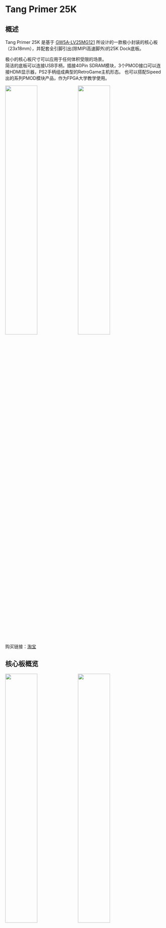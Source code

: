 # Tang Primer 25K

## 概述

Tang Primer 25K 是基于 [GW5A-LV25MG121](http://www.gowinsemi.com.cn/prod_view.aspx?TypeId=74&FId=t3:10:3&Id=188) 所设计的一款极小封装的核心板（23x18mm），并配套全引脚引出(除MIPI高速脚外)的25K Dock底板。

极小的核心板尺寸可以应用于任何体积受限的场景。  
简洁的底板可以连接USB手柄，插接40Pin SDRAM模块，3个PMOD接口可以连接HDMI显示器，PS2手柄组成典型的RetroGame主机形态。
也可以搭配Sipeed出的系列PMOD模块产品，作为FPGA大学教学使用。


<div>
    <img src="./assets/25k_45.jpg" width=45%>
    <img src="./assets/25k_dock_45.jpg" width=45%>
</div>

购买链接：[淘宝](https://item.taobao.com/item.htm?id=746293292946)




## 核心板概览
<div>
    <img src="./assets/25k_top.jpg" width=45%>
    <img src="./assets/25k_bot.jpg" width=45%>
</div>



## 基础参数

<table>
	<thead>
		<tr>
			<th style="text-align:center">项目</th>
			<th style="text-align:center">参数</th>
			<th style="text-align:center">补充</th>
		</tr>
	</thead>
	<tbody>
		<tr>
			<td style="text-align:left">FPGA 芯片</td>
			<td style="text-align:left"><a href="http://www.gowinsemi.com.cn/prod_view.aspx?TypeId=74&FId=t3:10:3&Id=188">GW5A-LV25MG121</a>
			</td>
			<td style="text-align:left">
				<table>
					<tr>
						<td>逻辑单元(LUT4)</td>
						<td>23040</td>
					</tr>
					<tr>
						<td>寄存器(FF)</td>
						<td>23040</td>
					</tr>
					<tr>
						<td>分布式静态随机存储器S-SRAM(bits)</td>
						<td>180K</td>
					</tr>
					<tr>
						<td>块状静态随机存储器B-SRAM(bits)</td>
						<td>1008K</td>
					</tr>
					<tr>
						<td>块状静态随机存储器数目B-SRAM(个)</td>
						<td>56</td>
					</tr>
					<tr>
						<td>乘法器(18x18 Multiplier)</td>
						<td>28</td>
					</tr>
					<tr>
						<td>锁相环(PLLs)</td>
						<td>6</td>
					</tr>
					<tr>
						<td>I/O Bank 总数</td>
						<td>8</td>
					</tr>
				</table>
			</td>
		</tr>
		<tr>
			<td style="text-align:left">Flash</td>
			<td style="text-align:left">64Mbits NOR Flash</td>
			<td style="text-align:left">查看 <a href="#burn_flash">烧录到Flash</a></td>
		</tr>
		<tr>
			<td style="text-align:left">整体封装</td>
			<td style="text-align:left">2x60P BTB 核心板</td>
			<td style="text-align:left"></td>
		</tr>
		<tr>
			<td style="text-align:left">普通IO</td>
			<td style="text-align:left"> 75</td>
			<td style="text-align:left"></td>
		</tr>
		<tr>
			<td style="text-align:left"> MIPI IO </td>
			<td style="text-align:left"> 4lane Data</td>
			<td style="text-align:left"></td>
		</tr>
	</tbody>
</table>

## Dock 底板产品图


<div>
<img src="./assets/25k_dock_top.jpg"  width=45%>
<img src="./assets/25k_dock_bot.jpg"  width=45%>
</div>


## 板卡参数

<table>
	<thead>
		<tr>
			<th style="text-align:center">项目</th>
			<th style="text-align:center">参数</th>
			<th style="text-align:center">备注</th>
		</tr>
	</thead>
	<tbody>
		<tr>
			<td style="text-align:left">调试器</td>
			<td style="text-align:left">板载高速调试器，支持JTAG+UART，使用USB-C口烧录</td>
			<td style="text-align:left"></td>
		</tr>
		<tr>
			<td style="text-align:left">USB-A</td>
			<td style="text-align:left">一个，可作为USB1.1 Host接游戏手柄等HID设备</td>
			<td style="text-align:left"></td>
		</tr>
		<tr>
			<td style="text-align:left"> IO插针 </td>
			<td style="text-align:left"> 一个2x20Pin 2.54插针</td>
			<td style="text-align:left">支持SDRAM模块</td>
		</tr>
		<tr>
			<td style="text-align:left"> PMOD </td>
			<td style="text-align:left"> 3个</td>
			<td style="text-align:left"></td>
		</tr>
		<tr>
			<td style="text-align:left">按键</td>
			<td style="text-align:left">2个</td>
			<td style="text-align:left"></td>
		</tr>
		<tr>
			<td style="text-align:left">尺寸</td>
			<td style="text-align:left">64x40mm</td>
			<td style="text-align:left"></td>
		</tr>
	</tbody>
</table>

## 硬件资料

规格书、原理图、尺寸图等均可在这里找到：[点击这里](https://dl.sipeed.com/shareURL/TANG/Primer_25K)

- [板卡规格书](https://dl.sipeed.com/shareURL/TANG/Primer_25K/01_Specification)
- [板卡原理图](https://dl.sipeed.com/shareURL/TANG/Primer_25K/02_Schematic)
- [板卡点位图](https://dl.sipeed.com/shareURL/TANG/Primer_25K/03_Designator_drawing)
- [板卡尺寸图](https://dl.sipeed.com/shareURL/TANG/Primer_25K/04_Mechanical_drawing)
- [3D 模型文件](https://dl.sipeed.com/shareURL/TANG/Primer_25K/05_3D_file)
- [核心板封装](https://dl.sipeed.com/shareURL/TANG/Primer_25K/06_PCB_Lib) 
- [芯片部分资料](https://dl.sipeed.com/shareURL/TANG/Primer_25K/07_Datasheet)
- [走线长度表](https://dl.sipeed.com/shareURL/TANG/Primer_25K/08_Pin_Length_table)


## 上手简明

`准备开发环境` -> `学习相关语法` -> `查看开箱指南` -> `基础代码编写` -> `查看官方文档`

1. 安装 IDE ：[点击这里](./../common-doc/get_started/install-the-ide.md)

2. 查看 [上手指南](https://wiki.sipeed.com/hardware/zh/tang/tang-primer-20k/start.html) 来避免一些问题，并且从那里面可以开始进行代码实战。

3. 如果进行完上面的点灯操作后后感觉有压力，可以自己查漏补缺：
   可以在下面的这些网站学习 Verilog:
	+ 在线免费教程：[Verilog 教程](https://www.runoob.com/w3cnote/verilog-tutorial.html)（学习Verilog）
	+ 在线免费 FPGA 教程：[Verilog](https://www.asic-world.com/verilog/index.html) （英文网站）
	+ Verilog 刷题网站：[HDLBits](https://hdlbits.01xz.net/wiki/Main_Page)（英文网站）
	+ 在线高云半导体可参考视频教程：[点击这里](http://www.gowinsemi.com.cn/video_complex.aspx?FId=n15:15:26)

   对 IDE 使用有疑问的话，可以查看官方的一些文档来熟悉相关内容
   - [SUG100-2.6_Gowin云源软件用户指南.pdf](http://cdn.gowinsemi.com.cn/SUG100-2.6_Gowin%E4%BA%91%E6%BA%90%E8%BD%AF%E4%BB%B6%E7%94%A8%E6%88%B7%E6%8C%87%E5%8D%97.pdf)
   - [SUG949-1.1_Gowin_HDL编码风格用户指南.pdf](http://cdn.gowinsemi.com.cn/SUG949-1.1_Gowin_HDL%E7%BC%96%E7%A0%81%E9%A3%8E%E6%A0%BC%E7%94%A8%E6%88%B7%E6%8C%87%E5%8D%97.pdf)
   - <a href="http://cdn.gowinsemi.com.cn/UG286-1.9.1_Gowin%E6%97%B6%E9%92%9F%E8%B5%84%E6%BA%90(Clock)%E7%94%A8%E6%88%B7%E6%8C%87%E5%8D%97.pdf">UG286-1.9.1_Gowin时钟资源(Clock)用户指南.pdf</a>
   - [SUG940-1.3_Gowin设计时序约束用户指南.pdf](http://cdn.gowinsemi.com.cn/SUG940-1.3_Gowin%E8%AE%BE%E8%AE%A1%E6%97%B6%E5%BA%8F%E7%BA%A6%E6%9D%9F%E7%94%A8%E6%88%B7%E6%8C%87%E5%8D%97.pdf)
   - [SUG502-1.3_Gowin_Programmer用户指南.pdf](http://cdn.gowinsemi.com.cn/SUG502-1.3_Gowin_Programmer%E7%94%A8%E6%88%B7%E6%8C%87%E5%8D%97.pdf)
   - [SUG114-2.5_Gowin在线逻辑分析仪用户指南.pdf](http://cdn.gowinsemi.com.cn/SUG114-2.5_Gowin%E5%9C%A8%E7%BA%BF%E9%80%BB%E8%BE%91%E5%88%86%E6%9E%90%E4%BB%AA%E7%94%A8%E6%88%B7%E6%8C%87%E5%8D%97.pdf)

   上面的所有文档都已经打包进了下载站[点我跳转](https://dl.sipeed.com/shareURL/TANG/Primer_20K/07_Chip_manual/CN/%E9%80%9A%E7%94%A8%E6%8C%87%E5%BC%95)，需要的话可以点击压缩包全都下载下来。

## 例程汇总
注意25K需要使用 V1.9.9Beta-4 或更新的IDE版本。
http://www.gowinsemi.com.cn/faq.aspx

### 公开例程
github 链接： https://github.com/sipeed/TangPrimer-25K-example


## 交流方式

- **交流论坛: [maixhub.com](maixhub.com/discussion)**
- **QQ 交流群：[834585530](https://jq.qq.com/?_wv=1027&k=wBb8XUan)**
- 直接本页下方留言
- 商业邮箱 : [support@sipeed.com](support@sipeed.com)



## 相关问题


### 如何下载到外部 FLASH {#burn_flash}

进行如下选项设置：

<img src="./assets/flash_mode.png" alt="flash_mode" width=75%>

### 烧录后没反应或者引脚现象不对

首先确定选择了正确的型号，下图中的每一个参数都要求一致

<img src="./assets/partno.jpg" alt="device_choose" width=75%>

然后检查自己的代码和对应的仿真波形是否满足要求

### 更多问题及其解决办法前往[相关问题](./../common-doc/questions.md)查看
